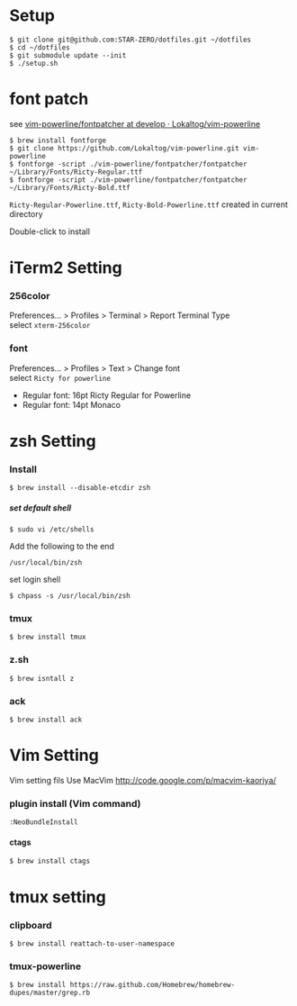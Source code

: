 # Setup

```
$ git clone git@github.com:STAR-ZERO/dotfiles.git ~/dotfiles
$ cd ~/dotfiles
$ git submodule update --init
$ ./setup.sh
```

# font patch
see [vim-powerline/fontpatcher at develop · Lokaltog/vim-powerline](https://github.com/Lokaltog/vim-powerline/tree/develop/fontpatcher)

```
$ brew install fontforge
$ git clone https://github.com/Lokaltog/vim-powerline.git vim-powerline
$ fontforge -script ./vim-powerline/fontpatcher/fontpatcher ~/Library/Fonts/Ricty-Regular.ttf
$ fontforge -script ./vim-powerline/fontpatcher/fontpatcher ~/Library/Fonts/Ricty-Bold.ttf
```

`Ricty-Regular-Powerline.ttf`, `Ricty-Bold-Powerline.ttf` created in current directory

Double-click to install

# iTerm2 Setting
### 256color
Preferences… > Profiles > Terminal > Report Terminal Type  
select `xterm-256color`

### font
Preferences… > Profiles > Text > Change font  
select `Ricty for powerline`

- Regular font: 16pt Ricty Regular for Powerline
- Regular font: 14pt Monaco

# zsh Setting

### Install

```
$ brew install --disable-etcdir zsh 
```

##### set default shell

```
$ sudo vi /etc/shells
```

Add the following to the end

```
/usr/local/bin/zsh
```

set login shell

```
$ chpass -s /usr/local/bin/zsh
```

### tmux

```
$ brew install tmux
```

### z.sh

```
$ brew isntall z
```

### ack

```
$ brew install ack
```

# Vim Setting
Vim setting fils
Use MacVim http://code.google.com/p/macvim-kaoriya/

### plugin install (Vim command)

```
:NeoBundleInstall
```

#### ctags

```
$ brew install ctags
```

# tmux setting
### clipboard

```
$ brew install reattach-to-user-namespace
```

### tmux-powerline

```
$ brew install https://raw.github.com/Homebrew/homebrew-dupes/master/grep.rb
```

